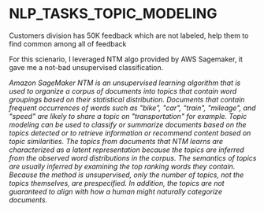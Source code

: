 # NLP_TASKS_TOPIC_MODELING
Customers division has 50K feedback which are not labeled, help them to find common among all of feedback

For this scienario, I leveraged NTM algo provided by AWS Sagemaker, it gave me a not-bad unsupervised classification.

<I>Amazon SageMaker NTM is an unsupervised learning algorithm that is used to organize a corpus of documents into topics that contain word groupings based on their statistical distribution. Documents that contain frequent occurrences of words such as "bike", "car", "train", "mileage", and "speed" are likely to share a topic on "transportation" for example. Topic modeling can be used to classify or summarize documents based on the topics detected or to retrieve information or recommend content based on topic similarities. The topics from documents that NTM learns are characterized as a latent representation because the topics are inferred from the observed word distributions in the corpus. The semantics of topics are usually inferred by examining the top ranking words they contain. Because the method is unsupervised, only the number of topics, not the topics themselves, are prespecified. In addition, the topics are not guaranteed to align with how a human might naturally categorize documents.</I>
